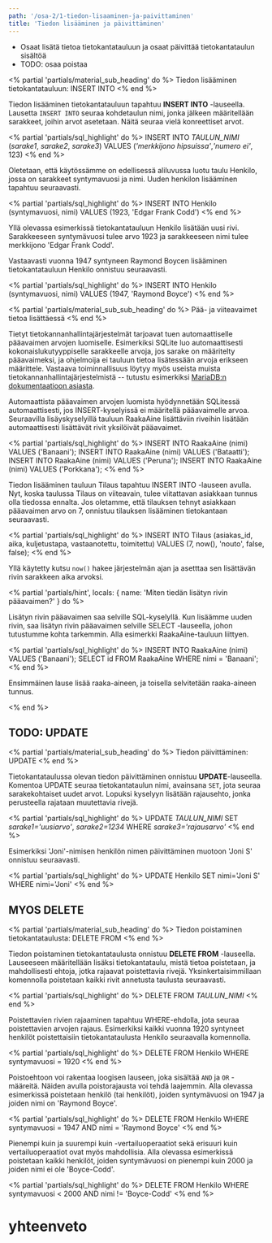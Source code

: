 ```yaml
---
path: '/osa-2/1-tiedon-lisaaminen-ja-paivittaminen'
title: 'Tiedon lisääminen ja päivittäminen'
---
```



<text-box variant='learningObjectives' name='Oppimistavoitteet'>

- Osaat lisätä tietoa tietokantatauluun ja osaat päivittää tietokantataulun sisältöä
- TODO: osaa poistaa

</text-box>



<% partial 'partials/material_sub_heading' do %>
  Tiedon lisääminen tietokantatauluun: INSERT INTO
<% end %>

<p>
  Tiedon lisääminen tietokantatauluun tapahtuu <strong>INSERT INTO</strong> -lauseella. Lausetta <code>INSERT INTO</code> seuraa kohdetaulun nimi, jonka jälkeen määritellään sarakkeet, joihin arvot asetetaan. Näitä seuraa vielä konreettiset arvot.
</p>


<% partial 'partials/sql_highlight' do %>
INSERT INTO <em>TAULUN_NIMI</em> (<em>sarake1</em>, <em>sarake2</em>, <em>sarake3</em>)
    VALUES (<em>'merkkijono hipsuissa'</em>,<em>'numero ei'</em>, 123)
<% end %>


<p>
  Oletetaan, että käytössämme on edellisessä aliluvussa luotu taulu Henkilo, jossa on sarakkeet syntymavuosi ja nimi. Uuden henkilon lisääminen tapahtuu seuraavasti.
</p>


<% partial 'partials/sql_highlight' do %>
INSERT INTO Henkilo (syntymavuosi, nimi)
    VALUES (1923, 'Edgar Frank Codd')
<% end %>

<p>
  Yllä olevassa esimerkissä tietokantatauluun Henkilo lisätään uusi rivi. Sarakkeeseen syntymävuosi tulee arvo 1923 ja sarakkeeseen nimi tulee merkkijono 'Edgar Frank Codd'.
</p>

<p>
  Vastaavasti vuonna 1947 syntyneen Raymond Boycen lisääminen tietokantatauluun Henkilo onnistuu seuraavasti.
</p>

<% partial 'partials/sql_highlight' do %>
INSERT INTO Henkilo (syntymavuosi, nimi)
    VALUES (1947, 'Raymond Boyce')
<% end %>



<% partial 'partials/material_sub_sub_heading' do %>
  Pää- ja viiteavaimet tietoa lisättäessä
<% end %>


<p>
  Tietyt tietokannanhallintajärjestelmät tarjoavat tuen automaattiselle pääavaimen arvojen luomiselle. Esimerkiksi SQLite luo automaattisesti kokonaislukutyyppiselle sarakkeelle arvoja, jos sarake on määritelty pääavaimeksi, ja ohjelmoija ei tauluun tietoa lisätessään arvoja erikseen määrittele. Vastaava toiminnallisuus löytyy myös useista muista tietokannanhallintajärjestelmistä -- tutustu esimerkiksi <a href="https://mariadb.com/kb/en/mariadb/auto_increment/" target="_blank">MariaDB:n dokumentaatioon asiasta</a>.
</p>

<p>
  Automaattista pääavaimen arvojen luomista hyödynnetään SQLitessä automaattisesti, jos INSERT-kyselyissä ei määritellä pääavaimelle arvoa. Seuraavilla lisäyskyselyillä tauluun RaakaAine lisättäviin riveihin lisätään automaattisesti lisättävät rivit yksilöivät pääavaimet.
</p>

<% partial 'partials/sql_highlight' do %>
  INSERT INTO RaakaAine (nimi) VALUES ('Banaani');
  INSERT INTO RaakaAine (nimi) VALUES ('Bataatti');
  INSERT INTO RaakaAine (nimi) VALUES ('Peruna');
  INSERT INTO RaakaAine (nimi) VALUES ('Porkkana');
<% end %>


<p>
  Tiedon lisääminen tauluun Tilaus tapahtuu INSERT INTO -lauseen avulla. Nyt, koska taulussa Tilaus on viiteavain, tulee viitattavan asiakkaan tunnus olla tiedossa ennalta. Jos oletamme, että tilauksen tehnyt asiakkaan pääavaimen arvo on 7, onnistuu tilauksen lisääminen tietokantaan seuraavasti.
</p>

<% partial 'partials/sql_highlight' do %>
  INSERT INTO Tilaus (asiakas_id, aika, kuljetustapa, vastaanotettu, toimitettu) VALUES (7, now(), 'nouto', false, false);
<% end %>

<p>
  Yllä käytetty kutsu <code>now()</code> hakee järjestelmän ajan ja asetttaa sen lisättävän rivin sarakkeen aika arvoksi.
</p>


<% partial 'partials/hint', locals: { name: 'Miten tiedän lisätyn rivin pääavaimen?' } do %>

  <p>
    Lisätyn rivin pääavaimen saa selville SQL-kyselyllä. Kun lisäämme uuden rivin, saa lisätyn rivin pääavaimen selville SELECT -lauseella, johon tutustumme kohta tarkemmin. Alla esimerkki RaakaAine-tauluun liittyen.
  </p>

  <% partial 'partials/sql_highlight' do %>
    INSERT INTO RaakaAine (nimi) VALUES ('Banaani');
    SELECT id FROM RaakaAine WHERE nimi = 'Banaani';
  <% end %>

  <p>
    Ensimmäinen lause lisää raaka-aineen, ja toisella selvitetään raaka-aineen tunnus.
  </p>

<% end %>






## TODO: UPDATE



<% partial 'partials/material_sub_heading' do %>
  Tiedon päivittäminen: UPDATE
<% end %>


<p>
  Tietokantataulussa olevan tiedon päivittäminen onnistuu <strong>UPDATE</strong>-lauseella. Komentoa <cude>UPDATE</cude> seuraa tietokantataulun nimi, avainsana <code>SET</code>, jota seuraa sarakekohtaiset uudet arvot. Lopuksi kyselyyn lisätään rajausehto, jonka perusteella rajataan muutettavia rivejä.
</p>


<% partial 'partials/sql_highlight' do %>
  UPDATE <em>TAULUN_NIMI</em>
      SET <em>sarake1='uusiarvo'</em>, <em>sarake2=1234</em>
      WHERE <em>sarake3='rajausarvo'</em>
<% end %>

<p>
  Esimerkiksi 'Joni'-nimisen henkilön nimen päivittäminen muotoon 'Joni S' onnistuu seuraavasti.
</p>


<% partial 'partials/sql_highlight' do %>
  UPDATE Henkilo
      SET nimi='Joni S'
      WHERE nimi='Joni'
<% end %>



## MYOS DELETE

<% partial 'partials/material_sub_heading' do %>
  Tiedon poistaminen tietokantataulusta: DELETE FROM
<% end %>

<p>
  Tiedon poistaminen tietokantataulusta onnistuu <strong>DELETE FROM</strong> -lauseella. Lauseeseen määritellään lisäksi tietokantataulu, mistä tietoa poistetaan, ja mahdollisesti ehtoja, jotka rajaavat poistettavia rivejä. Yksinkertaisimmillaan komennolla poistetaan kaikki rivit annetusta taulusta seuraavasti.
</p>

<% partial 'partials/sql_highlight' do %>
  DELETE FROM <em>TAULUN_NIMI</em>
<% end %>

<p>
  Poistettavien rivien rajaaminen tapahtuu WHERE-ehdolla, jota seuraa poistettavien arvojen rajaus. Esimerkiksi kaikki vuonna 1920 syntyneet henkilöt poistettaisiin tietokantataulusta Henkilo seuraavalla komennolla.
</p>


<% partial 'partials/sql_highlight' do %>
  DELETE FROM Henkilo WHERE syntymavuosi = 1920
<% end %>

<p>
  Poistoehtoon voi rakentaa loogisen lauseen, joka sisältää <code>AND</code> ja <code>OR</code> -määreitä. Näiden avulla poistorajausta voi tehdä laajemmin. Alla olevassa esimerkissä poistetaan henkilö (tai henkilöt), joiden syntymävuosi on 1947 ja joiden nimi on 'Raymond Boyce'.
</p>

<% partial 'partials/sql_highlight' do %>
  DELETE FROM Henkilo WHERE syntymavuosi = 1947 AND nimi = 'Raymond Boyce'
<% end %>

<p>
  Pienempi kuin ja suurempi kuin -vertailuoperaatiot sekä erisuuri kuin vertailuoperaatiot ovat myös mahdollisia. Alla olevassa esimerkissä poistetaan kaikki henkilöt, joiden syntymävuosi on pienempi kuin 2000 ja joiden nimi ei ole 'Boyce-Codd'.
</p>

<% partial 'partials/sql_highlight' do %>
  DELETE FROM Henkilo WHERE syntymavuosi &lt; 2000 AND nimi != 'Boyce-Codd'
<% end %>



# yhteenveto
